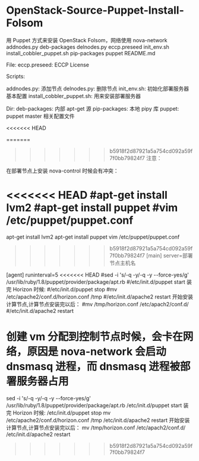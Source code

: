 OpenStack-Source-Puppet-Install-Folsom
======================================

用 Puppet 方式来安装 OpenStack Folsom，网络使用 nova-network
addnodes.py  deb-packages  delnodes.py  eccp.preseed  init_env.sh  install_cobbler_puppet.sh  pip-packages  puppet  README.md

File:
eccp.preseed: ECCP License

Scripts:

addnodes.py: 添加节点
delnodes.py: 删除节点
init_env.sh: 初始化部署服务器基本配置
install_cobbler_puppet.sh: 用来安装部署服务器

Dir:
deb-packages: 内部 apt-get 源
pip-packages: 本地 pipy 库
puppet: puppet master 相关配置文件

<<<<<<< HEAD


=======
>>>>>>> b5918f2d87921a5a754cd092a59f7f0bb79824f7
注意：

在部署节点上安装 nova-control 时候会有冲突：

<<<<<<< HEAD
#apt-get install lvm2
#apt-get install puppet
#vim /etc/puppet/puppet.conf
=======
apt-get install lvm2
apt-get install puppet
vim /etc/puppet/puppet.conf
>>>>>>> b5918f2d87921a5a754cd092a59f7f0bb79824f7
[main]
server=部署节点主机名

[agent]
runinterval=5
<<<<<<< HEAD
#sed -i 's/-q -y/-q -y --force-yes/g' /usr/lib/ruby/1.8/puppet/provider/package/apt.rb
#/etc/init.d/puppet start
装完 Horizon 时候:
#/etc/init.d/puppet stop
#mv /etc/apache2/conf.d/horizon.conf /tmp
#/etc/init.d/apache2 restart
开始安装计算节点,计算节点安装完以后：
#mv /tmp/horizon.conf /etc/apach2/conf.d/
#/etc/init.d/apache2 restart

创建 vm 分配到控制节点时候，会卡在网络，原因是 nova-network 会启动 dnsmasq 进程，而 dnsmasq 进程被部署服务器占用
=======
sed -i 's/-q -y/-q -y --force-yes/g' /usr/lib/ruby/1.8/puppet/provider/package/apt.rb
/etc/init.d/puppet start
装完 Horizon 时候: 
/etc/init.d/puppet stop
mv /etc/apache2/conf.d/horizon.conf /tmp
/etc/init.d/apache2 restart
开始安装计算节点,计算节点安装完以后：
mv /tmp/horizon.conf /etc/apach2/conf.d/
/etc/init.d/apache2 restart
>>>>>>> b5918f2d87921a5a754cd092a59f7f0bb79824f7
